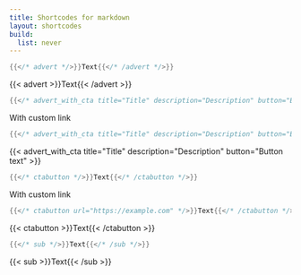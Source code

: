 ```yaml
---
title: Shortcodes for markdown
layout: shortcodes
build:
  list: never
---
```


```go
{{</* advert */>}}Text{{</* /advert */>}}
```

{{< advert >}}Text{{< /advert >}}

``` go
{{</* advert_with_cta title="Title" description="Description" button="Button text" */>}}
```

With custom link

``` go
{{</* advert_with_cta title="Title" description="Description" button="Button text" url="https://example.com" */>}}
```

{{< advert_with_cta title="Title" description="Description" button="Button text" >}}

```go
{{</* ctabutton */>}}Text{{</* /ctabutton */>}}
```

With custom link

```go
{{</* ctabutton url="https://example.com" */>}}Text{{</* /ctabutton */>}}
```

{{< ctabutton >}}Text{{< /ctabutton >}}

```go
{{</* sub */>}}Text{{</* /sub */>}}
```

{{< sub >}}Text{{< /sub >}}
